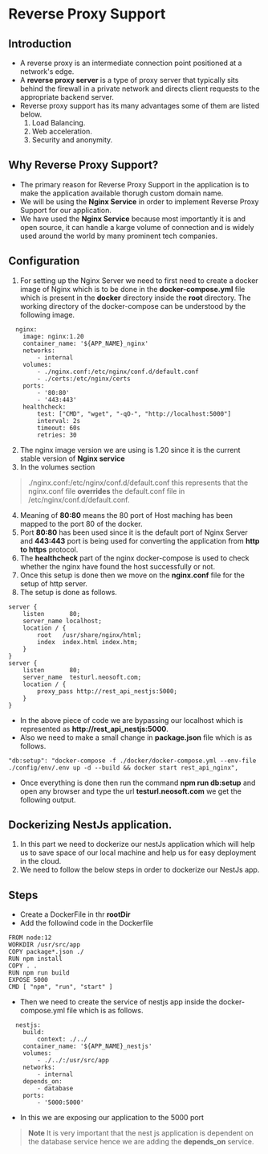 # Reverse Proxy Support
## Introduction
- A reverse proxy is an intermediate connection point positioned at a network's edge.
- A **reverse proxy server** is a type of proxy server that typically sits behind the firewall in a private network and directs client requests to the appropriate backend server.
- Reverse proxy support has its many advantages some of them are listed below.
  1. Load Balancing.
  2. Web acceleration.
  3. Security and anonymity.
 
## Why Reverse Proxy Support?
- The primary reason for Reverse Proxy Support in the application is to make the application available thorugh custom domain name.
- We will be using the **Nginx Service** in order to implement Reverse Proxy Support for our application. 
- We have used the **Nginx Service** because most importantly it is and open source, it can handle a karge volume of connection and is widely used around the world by many prominent tech companies.

## Configuration
1. For setting up the Nginx Server we need to first need to create a docker image of Nginx which is to be done in the **docker-compose.yml** file which is present in the **docker** directory inside the **root** directory.
The working directory of the docker-compose can be understood by the      following image.
```
  nginx:
    image: nginx:1.20
    container_name: '${APP_NAME}_nginx'
    networks:
        - internal
    volumes:
        - ./nginx.conf:/etc/nginx/conf.d/default.conf
        - ./certs:/etc/nginx/certs
    ports:
        - '80:80'
        - '443:443'
    healthcheck:
        test: ["CMD", "wget", "-qO-", "http://localhost:5000"]
        interval: 2s
        timeout: 60s
        retries: 30
```
2. The nginx image version we are using is 1.20 since it is the current stable version of **Nginx service**
3. In the volumes section
> ./nginx.conf:/etc/nginx/conf.d/default.conf this represents that the nginx.conf file **overrides** the default.conf file in /etc/nginx/conf.d/default.conf.
4. Meaning of **80:80** means the 80 port of Host maching has been mapped to the port 80 of the docker.
5. Port **80:80** has been used since it is the default port of Nginx Server and **443:443** port is being used for converting the application from **http to https** protocol.
6. The **healthcheck** part of the nginx docker-compose is used to check whether the nginx have found the host successfully or not.
7. Once this setup is done then we move on the **nginx.conf** file for the setup of http server.
8. The setup is done as follows.
```
server {
    listen       80;
    server_name localhost;
    location / {
        root   /usr/share/nginx/html;
        index  index.html index.htm;
    }
}
server {
    listen       80;
    server_name  testurl.neosoft.com;
    location / {
        proxy_pass http://rest_api_nestjs:5000;
    }
}
```
- In the above piece of code we are bypassing our localhost which is represented as **http://rest_api_nestjs:5000**.
- Also we need to make a small change in **package.json** file which is as follows.
```
"db:setup": "docker-compose -f ./docker/docker-compose.yml --env-file ./config/env/.env up -d --build && docker start rest_api_nginx",

```
- Once everything is done then run the command **npm run db:setup** and open any browser and type the url **testurl.neosoft.com** we get the following output.


## Dockerizing NestJs application.
1. In this part we need to dockerize our nestJs application which will help us to save space of our local machine and help us for easy deployment in the cloud.
2. We need to follow the below steps in order to dockerize our NestJs app.

## Steps
- Create a DockerFile in thr **rootDir**
- Add the followind code in the Dockerfile
```
FROM node:12
WORKDIR /usr/src/app
COPY package*.json ./
RUN npm install
COPY . .
RUN npm run build
EXPOSE 5000
CMD [ "npm", "run", "start" ]
 ```
- Then we need to create the service of nestjs app inside the docker-compose.yml file which is as follows.
```
  nestjs:
    build:
        context: ./../
    container_name: '${APP_NAME}_nestjs'
    volumes:
        - ./../:/usr/src/app
    networks:
        - internal
    depends_on:
        - database
    ports:
        - '5000:5000'
```
- In this we are exposing our application to the 5000 port
> **Note** It is very important that the nest js application is dependent on the database service hence we are adding the **depends_on** service.